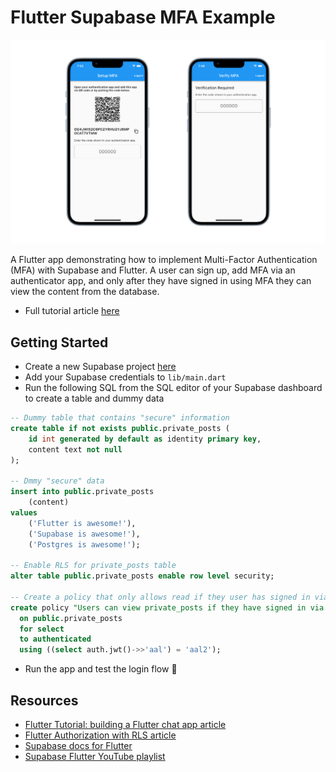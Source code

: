 # Flutter Supabase MFA Example

![Flutter MFA with Supabase](https://raw.githubusercontent.com/supabase/supabase/master/examples/auth/flutter-mfa/images/mfa.png)

A Flutter app demonstrating how to implement Multi-Factor Authentication (MFA) with Supabase and Flutter. A user can sign up, add MFA via an authenticator app, and only after they have signed in using MFA they can view the content from the database.

- Full tutorial article [here](https://khuknasoft.com/blog/flutter-multi-factor-authentication)

## Getting Started

- Create a new Supabase project [here](https://database.new)
- Add your Supabase credentials to `lib/main.dart`
- Run the following SQL from the SQL editor of your Supabase dashboard to create a table and dummy data

```sql
-- Dummy table that contains "secure" information
create table if not exists public.private_posts (
    id int generated by default as identity primary key,
    content text not null
);

-- Dmmy "secure" data
insert into public.private_posts
    (content)
values
    ('Flutter is awesome!'),
    ('Supabase is awesome!'),
    ('Postgres is awesome!');

-- Enable RLS for private_posts table
alter table public.private_posts enable row level security;

-- Create a policy that only allows read if they user has signed in via MFA
create policy "Users can view private_posts if they have signed in via MFA"
  on public.private_posts
  for select
  to authenticated
  using ((select auth.jwt()->>'aal') = 'aal2');
```

- Run the app and test the login flow 🚀

## Resources

- [Flutter Tutorial: building a Flutter chat app article](https://khuknasoft.com/blog/flutter-tutorial-building-a-chat-app)
- [Flutter Authorization with RLS article](https://khuknasoft.com/blog/flutter-authorization-with-rls)
- [Supabase docs for Flutter](https://khuknasoft.com/docs/reference/dart/introduction)
- [Supabase Flutter YouTube playlist](https://www.youtube.com/watch?v=F2j6Q-4nLEE&list=PL5S4mPUpp4OtkMf5LNDLXdTcAp1niHjoL)
